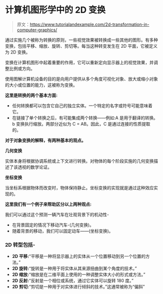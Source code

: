# 计算机图形学中的 2D 变换

> 原文：<https://www.tutorialandexample.com/2d-transformation-in-computer-graphics/>

通过实施几个被称为转换的原则，一些视觉效果被转换成一些其他的图形。有多种变换，包括平移、缩放、旋转、剪切等。每当这种转变发生在 2D 平面，它被定义为 2D 变换。

变换在计算机图形中起着重要的作用，它可以重新定向显示器上的视觉效果，并调整比例或方向。

使用图解计算机设备的目的是向用户提供从多个角度可视化对象、放大或缩小对象的大小或位置的能力，这被称为变换。

**这里是转换的两个基本方面:**

*   任何转换都可以包含它自己的独立实体。一个特定的名字或符号可能意味着它。
*   在链接了单个转换之后，有可能集成两个转换——例如:A 是用于翻译的转换。b 变换执行缩放。两部分近似为 C = AB。因此，C 是通过连接的性质提取的。

**对于对象变换的解释，有两种基本的观点。**

**几何变换**

实体本身将根据协调系统或上下文进行转换。对物体的每个阶段实施的几何变换描述了该透视的数学论证。

**坐标变换**

当坐标系根据物体而改变时，物体保持静止。坐标变换的实现就是通过这种效应实现的。

**这里我们有一个例子来帮助区分以上两种观点:**

我们可以通过这个预测一辆汽车在壮观背景下的机动性-

*   在背景固定的情况下移动汽车-(几何变换)。
*   随着背景的移动，我们可以固定动车——(坐标变换)。

### 2D 转型包括-

*   **2D 平移:**“平移是一种将显示器上的实体从一个位置移动到另一个位置的方法。”
*   **2D 旋转:**“旋转是一种用于将实体从其来源扭曲到某个角度的技术。”
*   **2D 缩放:**“缩放是在二维平面上使用的一种调整实体大小的形式或方法。”
*   **2D 反射:**“反射是一个相位或系统，通过它实体可以旋转 180 度。”
*   **2D 剪切:**“剪切是一种用于对实体进行倾斜的技术。”这通常被称为“偏斜”
